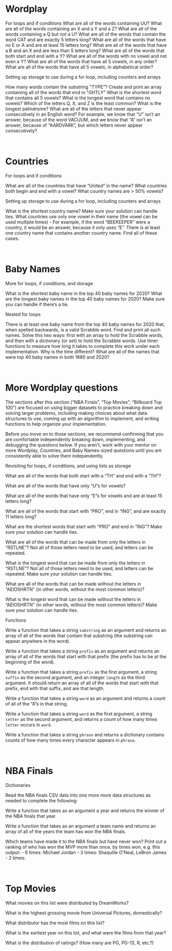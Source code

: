 # Wordplay
For loops and if conditions
What are all of the words containing UU?
What are all of the words containing an X and a Y and a Z?
What are all of the words containing a Q but not a U?
What are all of the words that contain the word CAT and are exactly 5 letters long?
What are all of the words that have no E or A and are at least 15 letters long?
What are all of the words that have a B and an X and are less than 5 letters long?
What are all of the words that both start and end with a Y?
What are all of the words with no vowel and not even a Y?
What are all of the words that have all 5 vowels, in any order?
What are all of the words that have all 5 vowels, in alphabetical order?

Setting up storage to use during a for loop, including counters and arrays

How many words contain the substring "TYPE”?
Create and print an array containing all of the words that end in "GHTLY"
What is the shortest word that contains all 5 vowels?
What is the longest word that contains no vowels?
Which of the letters Q, X, and Z is the least common?
What is the longest palindrome?
What are all of the letters that never appear consecutively in an English word? For example, we know that “U” isn’t an answer, because of the word VACUUM, and we know that “A” isn’t an answer, because of “AARDVARK”, but which letters never appear consecutively?

<br>

# Countries

For loops and if conditions

What are all of the countries that have “United” in the name?
What countries both begin and end with a vowel?
What country names are > 50% vowels?

Setting up storage to use during a for loop, including counters and arrays

What is the shortest country name? Make sure your solution can handle ties.
What countries use only one vowel in their name (the vowel can be used multiple times)
    - For example, if the word “BEEKEEPER” were a country, it would be an answer, because it only uses “E”.
There is at least one country name that contains another country name. Find all of these cases.

<br>

# Baby Names

More for loops, if conditions, and storage

What is the shortest baby name in the top 40 baby names for 2020?
What are the longest baby names in the top 40 baby names for 2020? Make sure you can handle if there’s a tie.

Nested for loops

There is at least one baby name from the top 40 baby names for 2020 that, when spelled backwards, is a valid Scrabble word. Find and print all such names.
    Solve this two ways: first with an array to hold the Scrabble words, and then with a dictionary (or set) to hold the Scrabble words. Use timer functions to measure how long it takes to complete this work under each implementation. Why is the time different?
What are all of the names that were top 40 baby names in both 1880 and 2020?

<br>

# More Wordplay questions

The sections after this section (“NBA Finals”, “Top Movies”, “Billboard Top 100”) are focused on using bigger datasets to practice breaking down and solving larger problems, including making choices about what data structures to use, coming up with an algorithm to implement, and writing functions to help organize your implementation.

Before you move on to those sections, we recommend confirming that you are comfortable independently breaking down, implementing, and debugging the questions below. If you aren’t, work with your mentor on more Wordplay, Countries, and Baby Names-sized questions until you are consistently able to solve them independently.

Revisiting for loops, if conditions, and using lists as storage

What are all of the words that both start with a “TH” and end with a “TH”?

What are all of the words that have only “U”s for vowels?

What are all of the words that have only “E”s for vowels and are at least 15 letters long?

What are all of the words that start with “PRO”, end in “ING”, and are exactly 11 letters long?

What are the shortest words that start with “PRO” and end in “ING”? Make sure your solution can handle ties.

What are all of the words that can be made from only the letters in “RSTLNE”? Not all of those letters need to be used, and letters can be repeated.

What is the longest word that can be made from only the letters in “RSTLNE”? Not all of those letters need to be used, and letters can be repeated. Make sure your solution can handle ties.

What are all of the words that can be made without the letters in “AEIOSHRTN” (in other words, without the most common letters)?

What is the longest word that can be made without the letters in “AEIOSHRTN” (in other words, without the most common letters)? Make sure your solution can handle ties.

Functions

Write a function that takes a string `substring` as an argument and returns an array of all of the words that contain that substring (the substring can appear anywhere in the word).

Write a function that takes a string `prefix` as an argument and returns an array of all of the words that start with that prefix (the prefix has to be at the beginning of the word).

Write a function that takes a string `prefix` as the first argument, a string `suffix` as the second argument, and an integer `length` as the third argument. It should return an array of all of the words that start with that prefix, end with that suffix, and are that length.

Write a function that takes a string `word` as an argument and returns a count of all of the “A”s in that string.

Write a function that takes a string `word` as the first argument, a string `letter` as the second argument, and returns a count of how many times `letter` occurs in `word`.

Write a function that takes a string `phrase` and returns a dictionary contains counts of how many times every character appears in `phrase`.

<br>

# NBA Finals

Dictionaries

Read the NBA finals CSV data into one more more data structures as needed to complete the following:

Write a function that takes as an argument a year and returns the winner of the NBA finals that year.

Write a function that takes as an argument a team name and returns an array of all of the years the team has won the NBA finals.

Which teams have made it to the NBA finals but have never won?
Print out a ranking of who has won the MVP more than once, by times won, e.g. this output:
    - 6 times: Michael Jordan
    - 3 times: Shaquille O'Neal, LeBron James
    - 2 times: <etc>

<br>

# Top Movies


What movies on this list were distributed by DreamWorks?

What is the highest grossing movie from Universal Pictures, domestically?

What distributor has the most films on this list?                                

What is the earliest year on this list, and what were the films from that year?

What is the distribution of ratings? (How many are PG, PG-13, R, etc.?)  